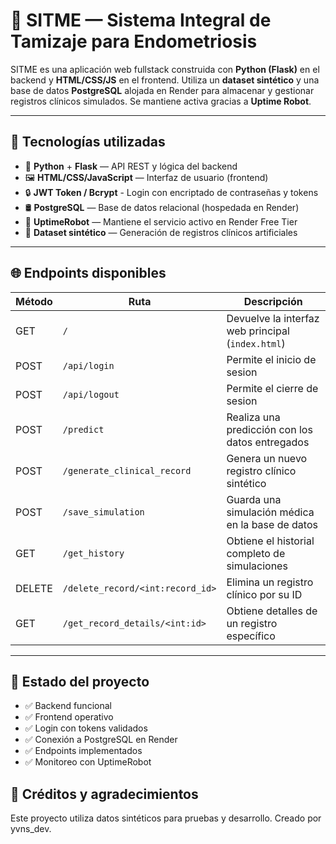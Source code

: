 # 🧠 SITME — Sistema Integral de Tamizaje para Endometriosis

SITME es una aplicación web fullstack construida con **Python (Flask)** en el backend y **HTML/CSS/JS** en el frontend. Utiliza un **dataset sintético** y una base de datos **PostgreSQL** alojada en Render para almacenar y gestionar registros clínicos simulados. Se mantiene activa gracias a **Uptime Robot**.

---

## 🚀 Tecnologías utilizadas

- 🐍 **Python** + **Flask** — API REST y lógica del backend
- 🖼️ **HTML/CSS/JavaScript** — Interfaz de usuario (frontend)
- 🔒 **JWT Token / Bcrypt** - Login con encriptado de contraseñas y tokens
- 🛢️ **PostgreSQL** — Base de datos relacional (hospedada en Render)
- 🔄 **UptimeRobot** — Mantiene el servicio activo en Render Free Tier
- 🧪 **Dataset sintético** — Generación de registros clínicos artificiales

---

## 🌐 Endpoints disponibles

| Método | Ruta                             | Descripción                                       |
|--------|----------------------------------|---------------------------------------------------|
| GET    | `/`                              | Devuelve la interfaz web principal (`index.html`) |
| POST   | `/api/login`                     | Permite el inicio de sesion                       |
| POST   | `/api/logout`                    | Permite el cierre de sesion                       |
| POST   | `/predict`                       | Realiza una predicción con los datos entregados   |
| POST   | `/generate_clinical_record`      | Genera un nuevo registro clínico sintético        |
| POST   | `/save_simulation`               | Guarda una simulación médica en la base de datos  |
| GET    | `/get_history`                   | Obtiene el historial completo de simulaciones     |
| DELETE | `/delete_record/<int:record_id>` | Elimina un registro clínico por su ID             |
| GET    | `/get_record_details/<int:id>`   | Obtiene detalles de un registro específico        |

---

## 🧭 Estado del proyecto

- ✅ Backend funcional
- ✅ Frontend operativo
- ✅ Login con tokens validados
- ✅ Conexión a PostgreSQL en Render
- ✅ Endpoints implementados
- ✅ Monitoreo con UptimeRobot

## 🧪 Créditos y agradecimientos

Este proyecto utiliza datos sintéticos para pruebas y desarrollo.
Creado por yvns_dev.
